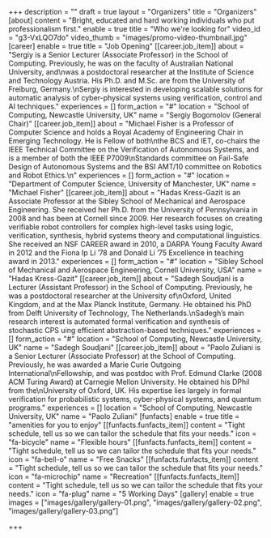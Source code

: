 +++
description = ""
draft = true
layout = "Organizers"
title = "Organizers"
[about]
content = "Bright, educated and hard working individuals who put professionalism first."
enable = true
title = "Who we're looking for"
video_id = "g3-VxLQO7do"
video_thumb = "images/promo-video-thumbnail.jpg"
[career]
enable = true
title = "Job Opening"
[[career.job_item]]
about = "Sergiy is a Senior Lecturer (Associate Professor) in the School of Computing. Previously, he was on the faculty of Australian National University, and\nwas a postdoctoral researcher at the Institute of Science and Technology Austria. His Ph.D. and M.Sc. are from the University of Freiburg, Germany.\nSergiy is interested in developing scalable solutions for automatic analysis of cyber-physical systems using verification, control and AI techniques."
experiences = []
form_action = "#"
location = "School of Computing, Newcastle University, UK"
name = "Sergiy Bogomolov (General Chair)"
[[career.job_item]]
about = "Michael Fisher is a Professor of Computer Science and holds a Royal Academy of Engineering Chair in Emerging Technology. He is Fellow of both\nthe BCS and IET, co-chairs the IEEE Technical Committee on the Verification of Autonomous Systems, and is a member of both the IEEE P7009\nStandards committee on Fail-Safe Design of Autonomous Systems and the BSI AMT/10 committee on Robotics and Robot Ethics.\n"
experiences = []
form_action = "#"
location = "Department of Computer Science, University of Manchester, UK"
name = "Michael Fisher"
[[career.job_item]]
about = "Hadas Kress-Gazit is an Associate Professor at the Sibley School of Mechanical and Aerospace Engineering. She received her Ph.D. from the University of Pennsylvania in 2008 and has been at Cornell since 2009. Her research focuses on creating verifiable robot controllers for complex high-level tasks using logic, verification, synthesis, hybrid systems theory and computational linguistics. She received an NSF CAREER award in 2010, a DARPA Young Faculty Award in 2012 and the Fiona Ip Li ’78 and Donald Li ’75 Excellence in teaching award in 2013."
experiences = []
form_action = "#"
location = "Sibley School of Mechanical and Aerospace Engineering, Cornell University, USA"
name = "Hadas Kress-Gazit"
[[career.job_item]]
about = "Sadegh Soudjani is a Lecturer (Assistant Professor) in the School of Computing. Previously, he was a postdoctoral researcher at the University of\nOxford, United Kingdom, and at the Max Planck Institute, Germany. He obtained his PhD from Delft University of Technology, The Netherlands.\nSadegh’s main research interest is automated formal verification and synthesis of stochastic CPS uing efficient abstraction-based techniques."
experiences = []
form_action = "#"
location = "School of Computing, Newcastle University, UK"
name = "Sadegh Soudjani"
[[career.job_item]]
about = "Paolo Zuliani is a Senior Lecturer (Associate Professor) at the School of Computing. Previously, he was awarded a Marie Curie Outgoing International\nFellowship, and was postdoc with Prof. Edmund Clarke (2008 ACM Turing Award) at Carnegie Mellon University. He obtained his DPhil from the\nUniversity of Oxford, UK. His expertise lies largely in formal verification for probabilistic systems, cyber-physical systems, and quantum programs."
experiences = []
location = "School of Computing, Newcastle University, UK"
name = "Paolo Zuliani"
[funfacts]
enable = true
title = "amenities for you to enjoy"
[[funfacts.funfacts_item]]
content = "Tight schedule, tell us so we can tailor the schedule that fits your needs."
icon = "fa-bicycle"
name = "Flexible hours"
[[funfacts.funfacts_item]]
content = "Tight schedule, tell us so we can tailor the schedule that fits your needs."
icon = "fa-bell-o"
name = "Free Snacks"
[[funfacts.funfacts_item]]
content = "Tight schedule, tell us so we can tailor the schedule that fits your needs."
icon = "fa-microchip"
name = "Recreation"
[[funfacts.funfacts_item]]
content = "Tight schedule, tell us so we can tailor the schedule that fits your needs."
icon = "fa-plug"
name = "5 Working Days"
[gallery]
enable = true
images = ["images/gallery/gallery-01.png", "images/gallery/gallery-02.png", "images/gallery/gallery-03.png"]

+++
